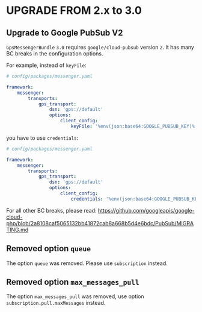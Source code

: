 UPGRADE FROM 2.x to 3.0
=======================

## Upgrade to Google PubSub V2

`GpsMessengerBundle` `3.0` requires `google/cloud-pubsub` version `2`. It has many BC breaks in the configuration options.

For example, instead of `keyFile`:

```yaml
# config/packages/messenger.yaml

framework:
    messenger:
        transports:
            gps_transport:
                dsn: 'gps://default'
                options:
                    client_config:
                        keyFile: '%env(json:base64:GOOGLE_PUBSUB_KEY)%'
```

you have to use `credentials`:

```yaml
# config/packages/messenger.yaml

framework:
    messenger:
        transports:
            gps_transport:
                dsn: 'gps://default'
                options:
                    client_config:
                        credentials: '%env(json:base64:GOOGLE_PUBSUB_KEY)%'
```

For all other BC breaks, please read: https://github.com/googleapis/google-cloud-php/blob/2a8108caf5065132bb41872cab8a668b5d4e6bdc/PubSub/MIGRATING.md

## Removed option `queue`

The option `queue` was removed. Please use `subscription` instead.

## Removed option `max_messages_pull`

The option `max_messages_pull` was removed, use option `subscription.pull.maxMessages` instead.
